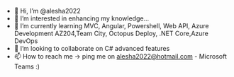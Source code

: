 - 👋 Hi, I’m @alesha2022
- 👀 I’m interested in enhancing my knowledge...
- 🌱 I’m currently learning MVC, Angular, Powershell, Web API, Azure Development AZ204,Team City, Octopus Deploy, .NET Core,Azure DevOps
- 💞️ I’m looking to collaborate on C# advanced features
- 📫 How to reach me -> ping me on alesha2022@hotmail.com - Microsoft Teams :)

<!---
alesha2022/alesha2022 is a ✨ special ✨ repository because its `README.md` (this file) appears on your GitHub profile.
You can click the Preview link to take a look at your changes.
--->
